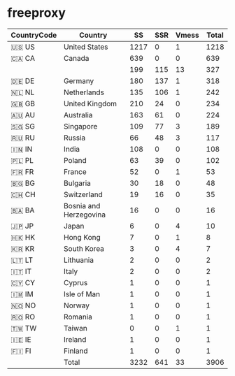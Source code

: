 # freeproxy

|CountryCode|Country|SS|SSR|Vmess|Total|
|  ----  | ----  |  ----  | ----  |  ----  | ----  |
|🇺🇸 US|United States|1217|0|1|1218|
|🇨🇦 CA|Canada|639|0|0|639|
| ||199|115|13|327|
|🇩🇪 DE|Germany|180|137|1|318|
|🇳🇱 NL|Netherlands|135|106|1|242|
|🇬🇧 GB|United Kingdom|210|24|0|234|
|🇦🇺 AU|Australia|163|61|0|224|
|🇸🇬 SG|Singapore|109|77|3|189|
|🇷🇺 RU|Russia|66|48|3|117|
|🇮🇳 IN|India|108|0|0|108|
|🇵🇱 PL|Poland|63|39|0|102|
|🇫🇷 FR|France|52|0|1|53|
|🇧🇬 BG|Bulgaria|30|18|0|48|
|🇨🇭 CH|Switzerland|19|16|0|35|
|🇧🇦 BA|Bosnia and Herzegovina|16|0|0|16|
|🇯🇵 JP|Japan|6|0|4|10|
|🇭🇰 HK|Hong Kong|7|0|1|8|
|🇰🇷 KR|South Korea|3|0|4|7|
|🇱🇹 LT|Lithuania|2|0|0|2|
|🇮🇹 IT|Italy|2|0|0|2|
|🇨🇾 CY|Cyprus|1|0|0|1|
|🇮🇲 IM|Isle of Man|1|0|0|1|
|🇳🇴 NO|Norway|1|0|0|1|
|🇷🇴 RO|Romania|1|0|0|1|
|🇹🇼 TW|Taiwan|0|0|1|1|
|🇮🇪 IE|Ireland|1|0|0|1|
|🇫🇮 FI|Finland|1|0|0|1|
||Total|3232|641|33|3906|
